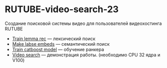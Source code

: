 # RUTUBE-video-search-23
 Создание поисковой системы видео для пользователей видеохостинга RUTUBE

* [Train lemma rec](train_lemma_rec.ipynb) — лексический поиск
* [Make labse embeds](make_labse_embeds.ipynb) — семантический поиск
* [Train catboost model](lex+sem+cb.ipynb) — обучение ранкера
* [Video search](video_search.ipynb) — демонстрация работы. (необходимо CPU 32 ядра и V100)
